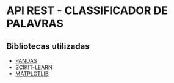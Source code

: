 #  API REST - CLASSIFICADOR DE PALAVRAS 

## Bibliotecas utilizadas
* [PANDAS](https://pandas.pydata.org/)
* [SCIKIT-LEARN](https://scikit-learn.org/stable/)
* [MATPLOTLIB](https://matplotlib.org/)
